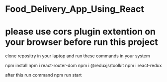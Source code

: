 # Food_Delivery_App_Using_React

# please use cors plugin extention on your browser before run this project


clone repositry in your laptop
and 
run these commands in your system

npm install
npm i react-router-dom
npm i @reduxjs/toolkit
npm i react-redux


after this run command npm run start
